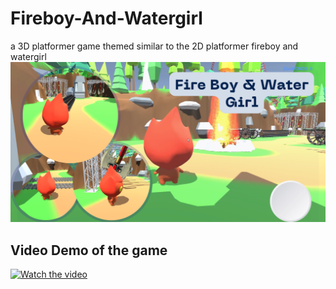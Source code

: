 # Fireboy-And-Watergirl
a 3D platformer game themed similar to the 2D platformer fireboy and watergirl
![Screenshot](FBWG.png)

## Video Demo of the game
[![Watch the video](https://img.youtube.com/vi/-A9lTuA3lDQ/maxresdefault.jpg)](https://youtu.be/-A9lTuA3lDQ)
